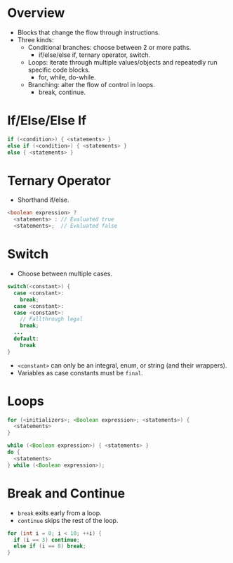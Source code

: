 <!--
  Author: NE- https://github.com/NE-
  Date: 2022 September 23
  Purpose: Java Basic Control Structures
-->

# Overview
- Blocks that change the flow through instructions.
- Three kinds:
  - Conditional branches: choose between 2 or more paths.
    - if/else/else if, ternary operator, switch.
  - Loops: iterate through multiple values/objects and repeatedly run specific code blocks.
    - for, while, do-while.
  - Branching: alter the flow of control in loops.
    - break, continue.

# If/Else/Else If
```java
if (<condition>) { <statements> }
else if (<condition>) { <statements> }
else { <statements> }
```

# Ternary Operator
- Shorthand if/else.
```java
<boolean expression> ? 
  <statements> : // Evaluated true
  <statements>;  // Evaluated false
```

# Switch
- Choose between multiple cases.
```java
switch(<constant>) {
  case <constant>:
    break;
  case <constant>:
  case <constant>:
    // Fallthrough legal
    break;
  ...
  default:
    break
}
```
- `<constant>` can only be an integral, enum, or string (and their wrappers).
- Variables as case constants must be `final`.

# Loops
```java
for (<initializers>; <Boolean expression>; <statements>) {
  <statements>
}

while (<Boolean expression>) { <statements> }
do { 
  <statements> 
} while (<Boolean expression>);
```
# Break and Continue
- `break` exits early from a loop.
- `continue` skips the rest of the loop.
```java
for (int i = 0; i < 10; ++i) {
  if (i == 3) continue;
  else if (i == 8) break;
}
```
